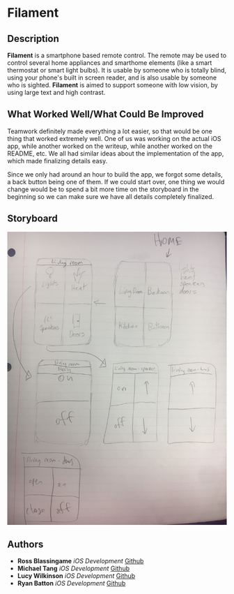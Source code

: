 # Filament

## Description
**Filament** is a smartphone based remote control. The remote may be used to control several home appliances and smarthome elements (like a smart thermostat or smart light bulbs). It is usable by someone who is totally blind, using your phone's built in screen reader, and is also usable by someone who is sighted. **Filament** is aimed to support someone with low vision, by using large text and high contrast.

## What Worked Well/What Could Be Improved  
Teamwork definitely made everything a lot easier, so that would be one thing that worked extremely well. One of us was working on the actual iOS app, while another worked on the writeup, while another worked on the README, etc. We all had similar ideas about the implementation of the app, which made finalizing details easy.  

Since we only had around an hour to build the app, we forgot some details, a back button being one of them. If we could start over, one thing we would change would be to spend a bit more time on the storyboard in the beginning so we can make sure we have all details completely finalized.

## Storyboard
![alt text](https://raw.githubusercontent.com/mita4829/Filament/master/Storyboard.JPG "Storyboard")

## Authors
* **Ross Blassingame** *iOS Development* [Github](https://github.com/RossBlassingame)  
* **Michael Tang** *iOS Development* [Github](https://github.com/mita4829)  
* **Lucy Wilkinson** *iOS Development* [Github](https://github.com/lucywilkinson)  
* **Ryan Batton** *iOS Development* [Github](https://github.com/ryanbaten)
